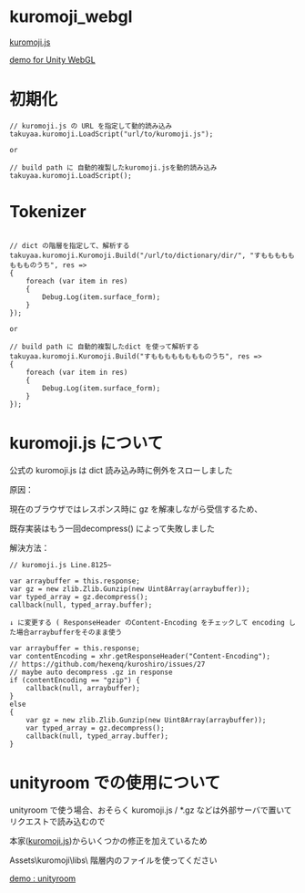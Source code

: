 # kuromoji_webgl

[kuromoji.js](https://github.com/takuyaa/kuromoji.js)

[demo for Unity WebGL](https://kou-yeung.github.io/kuromoji_webgl/index.html)

# 初期化

```
// kuromoji.js の URL を指定して動的読み込み
takuyaa.kuromoji.LoadScript("url/to/kuromoji.js");

or

// build path に 自動的複製したkuromoji.jsを動的読み込み
takuyaa.kuromoji.LoadScript();

```

# Tokenizer

```

// dict の階層を指定して、解析する
takuyaa.kuromoji.Kuromoji.Build("/url/to/dictionary/dir/", "すもももももももものうち", res =>
{
    foreach (var item in res)
    {
        Debug.Log(item.surface_form);
    }
});

or

// build path に 自動的複製したdict を使って解析する
takuyaa.kuromoji.Kuromoji.Build("すもももももももものうち", res =>
{
    foreach (var item in res)
    {
        Debug.Log(item.surface_form);
    }
});

```

# kuromoji.js について

公式の kuromoji.js は dict 読み込み時に例外をスローしました

原因：

現在のブラウザではレスポンス時に gz を解凍しながら受信するため、

既存実装はもう一回decompress() によって失敗しました

解決方法：

```
// kuromoji.js Line.8125~

var arraybuffer = this.response;
var gz = new zlib.Zlib.Gunzip(new Uint8Array(arraybuffer));
var typed_array = gz.decompress();
callback(null, typed_array.buffer);

↓ に変更する ( ResponseHeader のContent-Encoding をチェックして encoding した場合arraybufferをそのまま使う

var arraybuffer = this.response;
var contentEncoding = xhr.getResponseHeader("Content-Encoding");
// https://github.com/hexenq/kuroshiro/issues/27
// maybe auto decompress .gz in response
if (contentEncoding == "gzip") {
    callback(null, arraybuffer);
}
else
{
    var gz = new zlib.Zlib.Gunzip(new Uint8Array(arraybuffer));
    var typed_array = gz.decompress();
    callback(null, typed_array.buffer);
}
```

# unityroom での使用について

unityroom で使う場合、おそらく kuromoji.js / *.gz などは外部サーバで置いてリクエストで読み込むので

本家([kuromoji.js](https://github.com/takuyaa/kuromoji.js))からいくつかの修正を加えているため

Assets\kuromoji\libs\ 階層内のファイルを使ってください

[demo : unityroom](https://unityroom.com/games/kuromoji_webgl)
